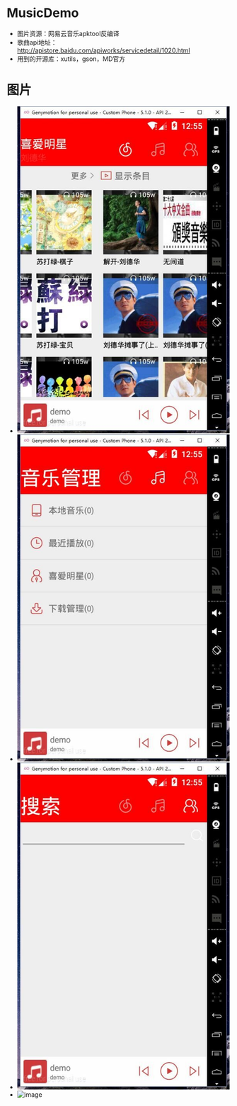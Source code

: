 # MusicDemo

*   图片资源：网易云音乐apktool反编译
*   歌曲api地址：http://apistore.baidu.com/apiworks/servicedetail/1020.html
*   用到的开源库：xutils，gson，MD官方
# 图片
*   ![image](https://github.com/bvzx/MusicDemo/blob/master/app/img/2.jpg)
*   ![image](https://github.com/bvzx/MusicDemo/blob/master/app/img/3.jpg)
*   ![image](https://github.com/bvzx/MusicDemo/blob/master/app/img/4.jpg)
*   ![image](https://github.com/bvzx/MusicDemo/blob/master/app/img/5.jpg)

